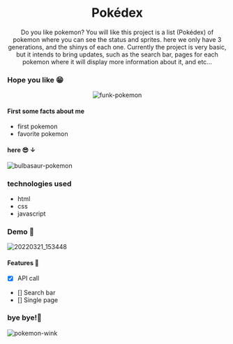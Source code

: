 <h1 align="center">Pokédex</h1>

<p align="center" >Do you like pokemon? You will like this project is a list (Pokédex) of pokemon where you can see the status and sprites.
here we only have 3 generations, and the shinys of each one. Currently the project is very basic, but it intends to bring updates, such as the search bar,
pages for each pokemon where it will display more information about it, and etc...</p>

### Hope you like 😁
<p align="center">
<img src="https://user-images.githubusercontent.com/92805039/159189776-932096e8-0e4f-4061-ae99-8d71867c5027.gif" alt="funk-pokemon" />
</p>

#### First some facts about me
- first pokemon
- favorite pokemon

#### here 😎 ↓
![bulbasaur-pokemon](https://user-images.githubusercontent.com/92805039/159189545-bf898254-8044-4d6e-af3b-ccdf62603d6d.gif)

### technologies used
- html
- css
- javascript

### Demo 👀
![20220321_153448](https://user-images.githubusercontent.com/92805039/159341188-ce2948da-b1d8-4aad-9fd0-ec7627da2c96.gif)

#### Features 🚀
- [x] API call
- [] Search bar
- [] Single page

### bye bye!💜
![pokemon-wink](https://user-images.githubusercontent.com/92805039/159189215-aa68dcd0-564f-41ae-8cce-1f4568c6364b.gif)

